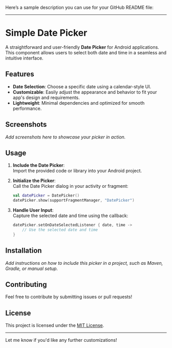 Here’s a sample description you can use for your GitHub README file:  

---

# Simple Date Picker  

A straightforward and user-friendly **Date Picker** for Android applications. This component allows users to select both date and time in a seamless and intuitive interface.  

## Features  

- **Date Selection**: Choose a specific date using a calendar-style UI.  
- **Customizable**: Easily adjust the appearance and behavior to fit your app's design and requirements.  
- **Lightweight**: Minimal dependencies and optimized for smooth performance.  

## Screenshots  
_Add screenshots here to showcase your picker in action._  

## Usage  

1. **Include the Date Picker**:  
   Import the provided code or library into your Android project.  

2. **Initialize the Picker**:  
   Call the Date Picker dialog in your activity or fragment:  
   ```kotlin
   val datePicker = DatePicker()
   datePicker.show(supportFragmentManager, "DatePicker")
   ```

3. **Handle User Input**:  
   Capture the selected date and time using the callback:  
   ```kotlin
   datePicker.setOnDateSelectedListener { date, time ->  
       // Use the selected date and time  
   }
   ```  

## Installation  

_Add instructions on how to include this picker in a project, such as Maven, Gradle, or manual setup._  

## Contributing  

Feel free to contribute by submitting issues or pull requests!  

## License  

This project is licensed under the [MIT License](LICENSE).  

---  

Let me know if you'd like any further customizations!
